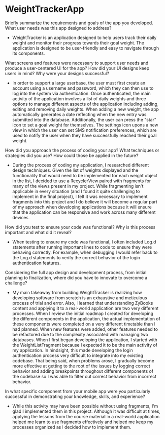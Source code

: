 # WeightTrackerApp
Briefly summarize the requirements and goals of the app you developed. What user needs was this app designed to address?

- WeightTracker is an application designed to help users track their daily weight and monitor their progress towards their goal weight. The application is designed to be user-friendly and easy to navigate through its components. 

What screens and features were necessary to support user needs and produce a user-centered UI for the app? How did your UI designs keep users in mind? Why were your designs successful?

- In order to support a large userbase, the user must first create an account using a username and password, which they can then use to log into the system via authentication. Once authenticated, the main activity of the application involves a list of daily weights and three options to manage different aspects of the application including adding, editing and removing daily weights. When adding a new weight, the app automatically generates a date reflecting when the new entry was submitted into the database. Additionally, the user can press the "star" icon to set a goal weight for themselves. The settings icon upons a new view in which the user can set SMS notification preferences, which are used to notify the user when they have successfully reached their goal weight.  

How did you approach the process of coding your app? What techniques or strategies did you use? How could those be applied in the future?

- During the process of coding my application, I researched different design techniques. Given the list of weights displayed and the functionality that would need to be implemented for each weight object in the list, I decided to use a RecyclerView paired with fragments for many of the views present in my project. While fragmenting isn't applicable in every situation (and I found it quite challenging to implement in the final project), I felt it was necessary to implement fragments into this project and I do believe it will become a regular part of my approach when developing applications because it will ensure that the application can be responsive and work across many different devices.


How did you test to ensure your code was functional? Why is this process important and what did it reveal?

- When testing to ensure my code was functional, I often included Log.d statements after running important lines to code to ensure they were behaving correctly. For example, when debugging I would refer back to the Log.d statements to verify the correct behavior of the login authentication features. 

Considering the full app design and development process, from initial planning to finalization, where did you have to innovate to overcome a challenge?

- My main takeaway from building WeightTracker is realizing how developing software from scratch is an exhaustive and meticulous process of trial and error. Also, I learned that understanding ZyBooks content and applying it to a real-world application are two very different processes. When I review the initial roadmap I created for developing the different components in the application, the actual implementation of these components were completed on a very different timetable than I had planned. When new features were added, other features needed to be refactored due to the complexity associated with managing two databases. When I first began developing the application, I started with the WeightListFragment because I expected it to be the main activity of my application. In hindsight, this made developing the login authentication process very difficult to integrate into my existing codebase. That being said, when problems arose, I gradually become more effective at getting to the root of the issues by logging correct behavior and adding breakpoints throughout different components of the codebase so I was able to filter out correct behavior from incorrect behavior. 


In what specific component from your mobile app were you particularly successful in demonstrating your knowledge, skills, and experience?

- While this activity may have been possible without using fragments, I'm glad I implemented them in this project. Although it was difficult at times, applying the lessons from the course material in a real-world application helped me learn to use fragments effectively and helped me keep my processes organized as I decided how to implement them. 
